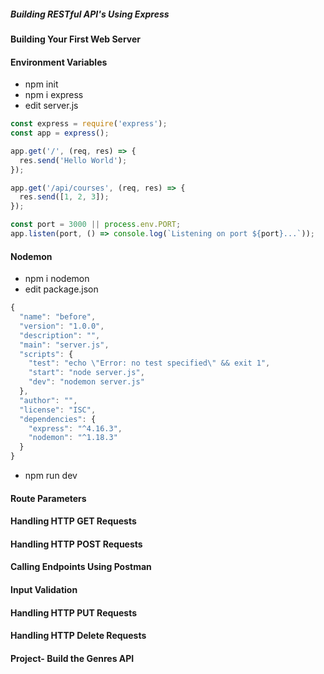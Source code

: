 ##### Building RESTful API's Using Express

#### Building Your First Web Server
#### Environment Variables
* npm init
* npm i express
* edit server.js
```javascript
const express = require('express');
const app = express();

app.get('/', (req, res) => {
  res.send('Hello World');
});

app.get('/api/courses', (req, res) => {
  res.send([1, 2, 3]);
});

const port = 3000 || process.env.PORT;
app.listen(port, () => console.log(`Listening on port ${port}...`));
```

#### Nodemon
* npm i nodemon
* edit package.json
```javascript
{
  "name": "before",
  "version": "1.0.0",
  "description": "",
  "main": "server.js",
  "scripts": {
    "test": "echo \"Error: no test specified\" && exit 1",
    "start": "node server.js",
    "dev": "nodemon server.js"
  },
  "author": "",
  "license": "ISC",
  "dependencies": {
    "express": "^4.16.3",
    "nodemon": "^1.18.3"
  }
}
```
* npm run dev

#### Route Parameters

#### Handling HTTP GET Requests
#### Handling HTTP POST Requests
#### Calling Endpoints Using Postman
#### Input Validation
#### Handling HTTP PUT Requests
#### Handling HTTP Delete Requests
#### Project- Build the Genres API
